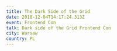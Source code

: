 ```yaml
---
title: The Dark Side of the Grid
date: 2018-12-04T14:17:24.313Z
event: Frontend Con
talk: Dark side of the Grid Frontend Con
city: Warsaw
country: PL
---
```



